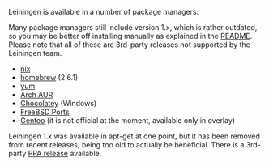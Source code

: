 Leiningen is available in a number of package managers:

Many package managers still include version 1.x, which is rather
outdated, so you may be better off installing manually as explained in
the [README](https://github.com/technomancy/leiningen/blob/stable/README.md).
Please note that all of these are 3rd-party releases not supported by the
Leiningen team.

* [nix](https://github.com/NixOS/nixpkgs/blob/master/pkgs/development/tools/build-managers/leiningen/default.nix)
* [homebrew](https://github.com/Homebrew/homebrew-core/blob/master/Formula/leiningen.rb) (2.6.1)
* [yum](https://apps.fedoraproject.org/packages/leiningen/overview/)
* [Arch AUR](https://aur.archlinux.org/packages/leiningen2-git)
* [Chocolatey](http://chocolatey.org/packages/lein) (Windows)
* [FreeBSD Ports](http://www.freshports.org/devel/leiningen/)
* [Gentoo](http://gpo.zugaina.org/dev-lang/leiningen-bin) (it is not official at the moment, available only in overlay)

Leiningen 1.x was available in apt-get at one point, but it has been
removed from recent releases, being too old to actually be
beneficial. There is a 3rd-party [PPA release](https://launchpad.net/~mikegedelman/+archive/ubuntu/leiningen-git-stable) available.

